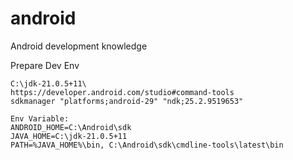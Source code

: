 # android
Android development knowledge

Prepare Dev Env
```
C:\jdk-21.0.5+11\
https://developer.android.com/studio#command-tools
sdkmanager "platforms;android-29" "ndk;25.2.9519653"

Env Variable:
ANDROID_HOME=C:\Android\sdk
JAVA_HOME=C:\jdk-21.0.5+11
PATH=%JAVA_HOME%\bin, C:\Android\sdk\cmdline-tools\latest\bin
```
